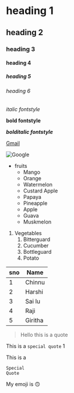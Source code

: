 # heading 1
## heading 2
### heading 3
#### heading 4
##### heading 5
###### heading 6

*italic fontstyle*

**bold fontstyle**

***bolditalic fontstyle***

[Gmail](https://www.gmail.com)

![Google](https://www.stuartcmchenry.com/wp-content/uploads/2009/04/worldcup.png)

* fruits
  * Mango
  * Orange
  * Watermelon
  * Custard Apple
  * Papaya
  * Pineapple
  * Apple
  * Guava
  * Muskmelon
 1. Vegetables
    1. Bitterguard
    2. Cucumber
    3. Bottleguard
    4. Potato

sno|Name
---|---
1|Chinnu
2|Harshi
3|Sai lu
4|Raji
5|Giritha

>Hello this is a quote

This is a `special quote` 1

This is a 
```
Special
Quote
```

My emoji is :upside_down_face: 
